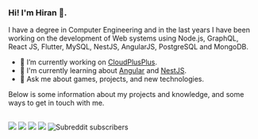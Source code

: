 ### Hi! I'm Hiran 👋. 

I have a degree in Computer Engineering and in the last years I have been working on the development of Web systems using Node.js, GraphQL, React JS, Flutter, MySQL, NestJS, AngularJS, PostgreSQL and MongoDB.

- 🔭 I’m currently working on [CloudPlusPlus](https://cloudplusplus.nl/).
- 🌱 I'm currently learning about [Angular](https://angular.io/) and [NestJS](https://nestjs.com/).
- 💬 Ask me about games, projects, and new technologies.

Below is some information about my projects and knowledge, and some ways to get in touch with me.

##
  
<div>
  <a href="https://www.instagram.com/hiran.g.b.silva/" target="_blank"><img src="https://img.shields.io/badge/-Instagram-%23E4405F?style=for-the-badge&logo=instagram&logoColor=white" target="_blank"></a>
  <a href = "mailto:hiran.g.b.silva@hotmail.com"><img src="https://img.shields.io/badge/Microsoft_Outlook-0078D4?style=for-the-badge&logo=microsoft-outlook&logoColor=white" target="_blank"></a>
  <a href = "mailto:hiran.g.b.silva@gmail.com"><img src="https://img.shields.io/badge/Gmail-D14836?style=for-the-badge&logo=gmail&logoColor=white" target="_blank"></a>
  <a href="https://www.linkedin.com/in/hiran-silva-2a28baa4/" target="_blank"><img src="https://img.shields.io/badge/-LinkedIn-%230077B5?style=for-the-badge&logo=linkedin&logoColor=white" target="_blank"></a> 
  <img alt="Subreddit subscribers" src="https://img.shields.io/reddit/subreddit-subscribers/:subreddit?style=flat-square">
</div>
